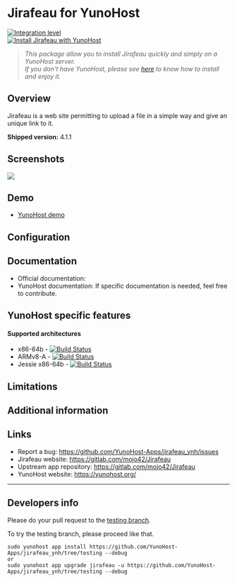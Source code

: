 # Jirafeau for YunoHost

[![Integration level](https://dash.yunohost.org/integration/jirafeau.svg)](https://dash.yunohost.org/appci/app/jirafeau)  
[![Install Jirafeau with YunoHost](https://install-app.yunohost.org/install-with-yunohost.png)](https://install-app.yunohost.org/?app=jirafeau)

> *This package allow you to install Jirafeau quickly and simply on a YunoHost server.  
If you don't have YunoHost, please see [here](https://yunohost.org/#/install) to know how to install and enjoy it.*

## Overview

Jirafeau is a web site permitting to upload a file in a simple way and give an unique link to it.

**Shipped version:** 4.1.1

## Screenshots

![](http://i.imgur.com/TPjh48P.png)

## Demo

* [YunoHost demo](https://demo.yunohost.org/jirafeau/)

## Configuration

## Documentation

 * Official documentation: 
 * YunoHost documentation: If specific documentation is needed, feel free to contribute.

## YunoHost specific features

#### Supported architectures

* x86-64b - [![Build Status](https://ci-apps.yunohost.org/ci/logs/jirafeau%20%28Apps%29.svg)](https://ci-apps.yunohost.org/ci/apps/jirafeau/)
* ARMv8-A - [![Build Status](https://ci-apps-arm.yunohost.org/ci/logs/jirafeau%20%28Apps%29.svg)](https://ci-apps-arm.yunohost.org/ci/apps/jirafeau/)
* Jessie x86-64b - [![Build Status](https://ci-stretch.nohost.me/ci/logs/jirafeau%20%28Apps%29.svg)](https://ci-stretch.nohost.me/ci/apps/jirafeau/)

## Limitations

## Additional information

## Links

 * Report a bug: https://github.com/YunoHost-Apps/jirafeau_ynh/issues
 * Jirafeau website: https://gitlab.com/mojo42/Jirafeau
 * Upstream app repository: https://gitlab.com/mojo42/Jirafeau
 * YunoHost website: https://yunohost.org/

---

Developers info
----------------

Please do your pull request to the [testing branch](https://github.com/YunoHost-Apps/jirafeau_ynh/tree/testing).

To try the testing branch, please proceed like that.
```
sudo yunohost app install https://github.com/YunoHost-Apps/jirafeau_ynh/tree/testing --debug
or
sudo yunohost app upgrade jirafeau -u https://github.com/YunoHost-Apps/jirafeau_ynh/tree/testing --debug
```
